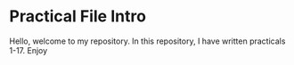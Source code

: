 # Practical File Intro
Hello, welcome to my repository.
In this repository, I have written practicals 1-17.
Enjoy
